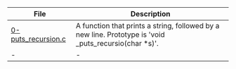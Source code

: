 |File|Description|
|-|-|
|[0-puts_recursion.c](0-puts_recursion.c)|A function that prints a string, followed by a new line. Prototype is 'void \_puts_recursio(char \*s)'.|
|-|-|
